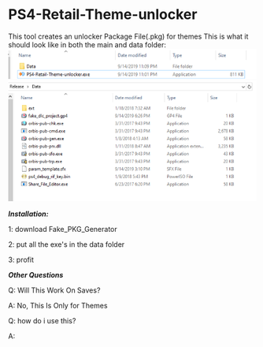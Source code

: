 # PS4-Retail-Theme-unlocker
This tool creates an unlocker Package File(.pkg) for themes
This is what it should look like in both the main and data folder:
![Screenshot](lookCapture.PNG)
![Screenshot](look2Capture.PNG)

***Installation:***

1: download Fake_PKG_Generator

2: put all the exe's in the data folder

3: profit

***Other Questions***

Q: Will This Work On Saves?

A: No, This Is Only for Themes

Q: how do i use this?

A:  
